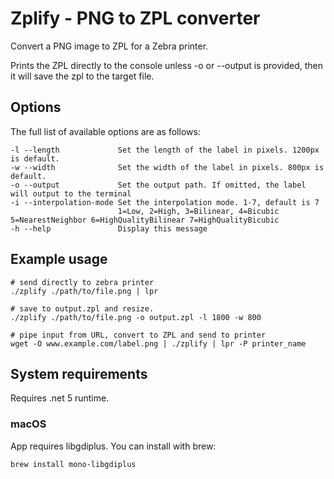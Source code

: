 # Zplify - PNG to ZPL converter

Convert a PNG image to ZPL for a Zebra printer.

Prints the ZPL directly to the console unless -o or --output is provided, then it will save the zpl to the
target file.

## Options

The full list of available options are as follows:

```shell
-l --length             Set the length of the label in pixels. 1200px is default.  
-w --width              Set the width of the label in pixels. 800px is default.  
-o --output             Set the output path. If omitted, the label will output to the terminal 
-i --interpolation-mode Set the interpolation mode. 1-7, default is 7
                        1=Low, 2=High, 3=Bilinear, 4=Bicubic 5=NearestNeighbor 6=HighQualityBilinear 7=HighQualityBicubic
-h --help               Display this message  
```

## Example usage

```shell
# send directly to zebra printer
./zplify ./path/to/file.png | lpr
```

```shell
# save to output.zpl and resize.
./zplify ./path/to/file.png -o output.zpl -l 1800 -w 800
```

```shell
# pipe input from URL, convert to ZPL and send to printer
wget -O www.example.com/label.png | ./zplify | lpr -P printer_name
```

## System requirements

Requires .net 5 runtime.

### macOS
App requires libgdiplus. You can install with brew:
```shell
brew install mono-libgdiplus
```

